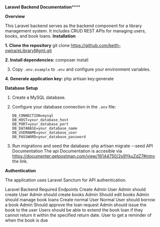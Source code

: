 ****Laravel Backend Documentation********

**Overview**

This Laravel backend serves as the backend component for a library management system. It includes CRUD REST APIs for managing users, books, and book loans.
**Installation**

**1. Clone the repository**
  	 git clone https://github.com/keith-owira/eLibraryMgmt.git 

**2. Install dependencies:**
 	    composer install

3. Copy `.env.example` to `.env` and configure your environment variables.

**4. Generate application key:**
  	 php artisan key:generate

****Database Setup****

1. Create a MySQL database.

2. Configure your database connection in the `.env` file:

   ```env
   DB_CONNECTION=mysql
   DB_HOST=your_database_host
   DB_PORT=your_database_port
   DB_DATABASE=your_database_name
   DB_USERNAME=your_database_user
   DB_PASSWORD=your_database_password
   ```

3. Run migrations and seed the database:
   php artisan migrate --seed
API Documentation
The api Documentation is accesible via https://documenter.getpostman.com/view/16144750/2s9YkuZdZ7#intro the link.


**Authentication**

The application uses Laravel Sanctum for API authentication. 

Laravel Backend
Required Endpoints
Create Admin User
Admin should create User
Admin should create books
Admin Should edit books
Admin should manage book loans
Create normal User
Normal User should borrow a book
Admin Should approve the loan request
Admin should issue the book to the user
Users should be able to extend the book loan if they cannot return it within the specified return date.
User to get a reminder of when the book is due

